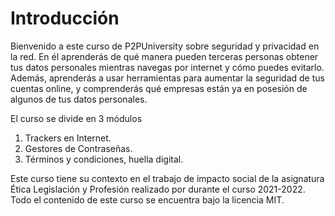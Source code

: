 # Introducción

Bienvenido a este curso de P2PUniversity sobre seguridad y privacidad en la red.
En él aprenderás de qué manera pueden terceras personas obtener tus datos personales mientras navegas por internet y cómo puedes evitarlo.
Además, aprenderás a usar herramientas para aumentar la seguridad de tus cuentas online, y comprenderás qué empresas están ya en posesión de algunos de tus datos personales.

El curso se divide en 3 módulos
  1. Trackers en Internet. <enlazar>
  2. Gestores de Contraseñas. <enlazar>
  3. Términos y condiciones, huella digital. <enlazar>


Este curso tiene su contexto en el trabajo de impacto social de la asignatura Ética Legislación y Profesión realizado por <Nombres> durante el curso 2021-2022.
Todo el contenido de este curso se encuentra bajo la licencia MIT.
  

